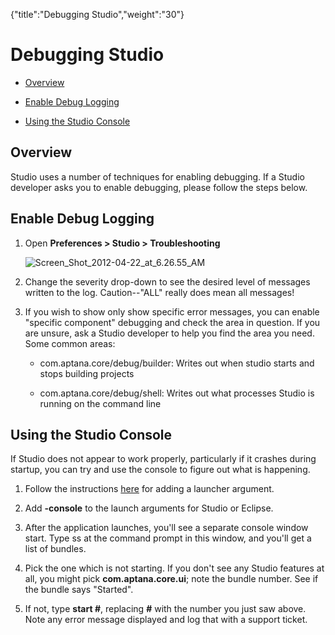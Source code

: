 {"title":"Debugging Studio","weight":"30"} 

# Debugging Studio

*   [Overview](#Overview)
    
*   [Enable Debug Logging](#EnableDebugLogging)
    
*   [Using the Studio Console](#UsingtheStudioConsole)
    

## Overview

Studio uses a number of techniques for enabling debugging. If a Studio developer asks you to enable debugging, please follow the steps below.

## Enable Debug Logging

1.  Open **Preferences > Studio > Troubleshooting**
    
    ![Screen_Shot_2012-04-22_at_6.26.55_AM](/Images/appc/download/attachments/30083285/Screen_Shot_2012-04-22_at_6.26.55_AM.png)
2.  Change the severity drop-down to see the desired level of messages written to the log. Caution--"ALL" really does mean all messages!
    
3.  If you wish to show only show specific error messages, you can enable "specific component" debugging and check the area in question. If you are unsure, ask a Studio developer to help you find the area you need. Some common areas:
    
    *   com.aptana.core/debug/builder: Writes out when studio starts and stops building projects
        
    *   com.aptana.core/debug/shell: Writes out what processes Studio is running on the command line
        

## Using the Studio Console

If Studio does not appear to work properly, particularly if it crashes during startup, you can try and use the console to figure out what is happening.

1.  Follow the instructions [here](/docs/appc/Axway_Appcelerator_Studio/Axway_Appcelerator_Studio_Guide/Customizing_Studio/Adding_Command-Line_Options/) for adding a launcher argument.
    
2.  Add **\-console** to the launch arguments for Studio or Eclipse.
    
3.  After the application launches, you'll see a separate console window start. Type ss at the command prompt in this window, and you'll get a list of bundles.
    
4.  Pick the one which is not starting. If you don't see any Studio features at all, you might pick **com.aptana.core.ui**; note the bundle number. See if the bundle says "Started".
    
5.  If not, type **start #**, replacing **#** with the number you just saw above. Note any error message displayed and log that with a support ticket.